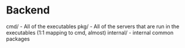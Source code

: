 # Backend

cmd/
    - All of the executables
pkg/
    - All of the servers that are run in the executables (1:1 mapping to cmd, almost)
internal/
    - internal common packages